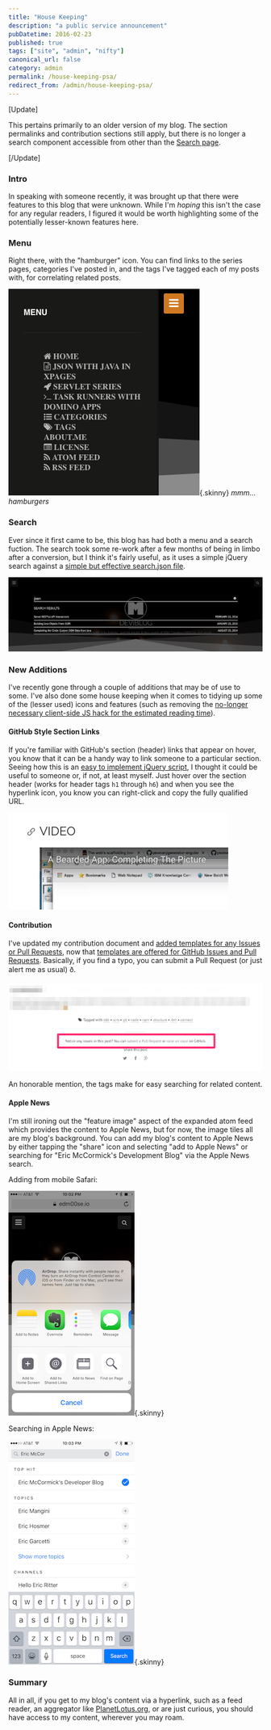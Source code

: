 ```yaml
---
title: "House Keeping"
description: "a public service announcement"
pubDatetime: 2016-02-23
published: true
tags: ["site", "admin", "nifty"]
canonical_url: false
category: admin
permalink: /house-keeping-psa/
redirect_from: /admin/house-keeping-psa/
---
```


[Update]

This pertains primarily to an older version of my blog. The section permalinks and contribution sections still apply, but there is no longer a search component accessible from other than the [Search page](/search/).

[/Update]

### Intro

In speaking with someone recently, it was brought up that there were features to this blog that were unknown. While I'm _hoping_ this isn't the case for any regular readers, I figured it would be worth highlighting some of the potentially lesser-known features here.

### Menu

Right there, with the "hamburger" icon. You can find links to the series pages, categories I've posted in, and the tags I've tagged each of my posts with, for correlating related posts.

![mmm... hamburgers](./images/blog_psa/blogMenu.png){.skinny}
_mmm... hamburgers_

### Search

Ever since it first came to be, this blog has had both a menu and a search fuction. The search took some re-work after a few months of being in limbo after a conversion, but I think it's fairly useful, as it uses a simple jQuery search against a [simple but effective search.json file](/search.json).

![a simple yet effective search mechanism in a convenient overlay](./images/blog_psa/blogSearch.png)

### New Additions

I've recently gone through a couple of additions that may be of use to some. I've also done some house keeping when it comes to tidying up some of the (lesser used) icons and features (such as removing the [no-longer necessary client-side JS hack for the estimated reading time](https://github.com/edm00se/DevBlog/issues/3)).

#### GitHub Style Section Links

If you're familiar with GitHub's section (header) links that appear on hover, you know that it can be a handy way to link someone to a particular section. Seeing how this is an [easy to implement jQuery script](https://github.com/edm00se/DevBlog/commit/b5037217e7e46c7e4a377c2e8009147e3c7eec91#diff-1), I thought it could be useful to someone or, if not, at least myself. Just hover over the section header (works for header tags `h1` through `h6`) and when you see the hyperlink icon, you know you can right-click and copy the fully qualified URL.

![styled after GitHub](./images/blog_psa/GitHubStyleSectionLinks.png)

#### Contribution

I've updated my contribution document and [added templates for any Issues or Pull Requests](https://github.com/edm00se/DevBlog/commit/3e370c64dc7856e852360522f457765e555e701c), now that [templates are offered for GitHub Issues and Pull Requests](https://github.com/blog/2111-issue-and-pull-request-templates). Basically, if you find a typo, you can submit a Pull Request (or just alert me as usual) ð.

![now people don't have to comment on my typos, they can fix them for me!](./images/blog_psa/findSomething.png)

An honorable mention, the tags make for easy searching for related content.

#### Apple News

I'm still ironing out the "feature image" aspect of the expanded atom feed which provides the content to Apple News, but for now, the image tiles all are my blog's background. You can add my blog's content to Apple News by either tapping the "share" icon and selecting "add to Apple News" or searching for "Eric McCormick's Development Blog" via the Apple News search.

Adding from mobile Safari:

![adding from the iOS mobile Safari sharing screen](./images/blog_psa/addToNews.png){.skinny}

Searching in Apple News:

![stay with me now!](./images/blog_psa/appleNewsSearch.png){.skinny}

### Summary

All in all, if you get to my blog's content via a hyperlink, such as a feed reader, an aggregator like [PlanetLotus.org](https://planetlotus.org/), or are just curious, you should have access to my content, wherever you may roam.
